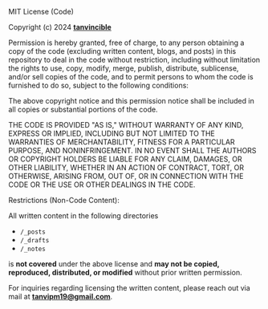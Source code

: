 MIT License (Code)

Copyright (c) 2024 [**tanvincible**](https://github.com/tanvincible)

Permission is hereby granted, free of charge, to any person obtaining a copy of the code (excluding written content, blogs, and posts) in this repository to deal in the code without restriction, including without limitation the rights to use, copy, modify, merge, publish, distribute, sublicense, and/or sell copies of the code, and to permit persons to whom the code is furnished to do so, subject to the following conditions:

The above copyright notice and this permission notice shall be included in all copies or substantial portions of the code.

THE CODE IS PROVIDED "AS IS," WITHOUT WARRANTY OF ANY KIND, EXPRESS OR IMPLIED, INCLUDING BUT NOT LIMITED TO THE WARRANTIES OF MERCHANTABILITY, FITNESS FOR A PARTICULAR PURPOSE, AND NONINFRINGEMENT. IN NO EVENT SHALL THE AUTHORS OR COPYRIGHT HOLDERS BE LIABLE FOR ANY CLAIM, DAMAGES, OR OTHER LIABILITY, WHETHER IN AN ACTION OF CONTRACT, TORT, OR OTHERWISE, ARISING FROM, OUT OF, OR IN CONNECTION WITH THE CODE OR THE USE OR OTHER DEALINGS IN THE CODE.

Restrictions (Non-Code Content):

All written content in the following directories

- `/_posts`
- `/_drafts`
- `/_notes`

is **not covered** under the above license and **may not be copied, reproduced, distributed, or modified** without prior written permission.

For inquiries regarding licensing the written content, please reach out via mail at [**tanvipm19@gmail.com**](mailto:tanvipm19@gmail.com).

